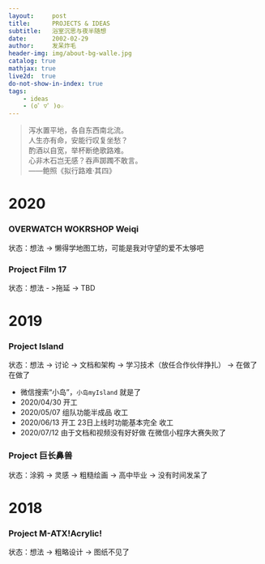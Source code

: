 ```yaml
---
layout:     post
title:      PROJECTS & IDEAS
subtitle:   浴室沉思与夜半随想
date:       2002-02-29
author:     发呆炸毛
header-img: img/about-bg-walle.jpg
catalog: true
mathjax: true
live2d:  true
do-not-show-in-index: true
tags:
    - ideas
    - (o゜▽゜)o☆
---
```

> 泻水置平地，各自东西南北流。  
人生亦有命，安能行叹复坐愁？  
酌酒以自宽，举杯断绝歌路难。  
心非木石岂无感？吞声踯躅不敢言。  
——鲍照《拟行路难·其四》


# 2020

### OVERWATCH WOKRSHOP Weiqi

状态：想法 -> 懒得学地图工坊，可能是我对守望的爱不太够吧

### Project Film 17

状态：想法 - >拖延 -> TBD


# 2019

### Project Island

状态：想法 -> 讨论 -> 文档和架构 -> 学习技术（放任合作伙伴挣扎） -> 在做了在做了

- 微信搜索“小岛”，`小岛myIsland` 就是了
- 2020/04/30 开工
- 2020/05/07 组队功能半成品 收工
- 2020/06/13 开工 23日上线时功能基本完全 收工 
- 2020/07/12 由于文档和视频没有好好做 在微信小程序大赛失败了


### Project 巨长鼻兽

状态：涂鸦 -> 灵感 -> 粗糙绘画 -> 高中毕业 -> 没有时间发呆了

# 2018

### Project M-ATX!Acrylic!

状态：想法 -> 粗略设计 -> 图纸不见了

